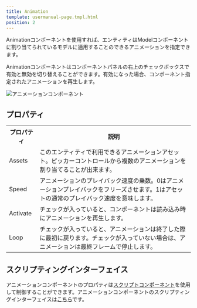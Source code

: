 ```yaml
---
title: Animation
template: usermanual-page.tmpl.html
position: 2
---
```


Animationコンポーネントを使用すれば、エンティティはModelコンポーネントに割り当てられているモデルに適用することのできるアニメーションを指定できます。

Animationコンポーネントはコンポーネントパネルの右上のチェックボックスで有効と無効を切り替えることができます。有効になった場合、コンポーネント指定されたアニメーションを再生します。

![アニメーションコンポーネント][1]

## プロパティ

<table class="table table-striped">
    <col class="property-name"></col>
    <col class="property-description"></col>
    <tr><th>プロパティ</th><th>説明</th></tr>
    <tr><td>Assets</td><td>このエンティティで利用できるアニメーションアセット。ピッカーコントロールから複数のアニメーションを割り当てることが出来ます。</td></tr>
    <tr><td>Speed</td><td>アニメーションのプレイバック速度の乗数。0はアニメーションプレイバックをフリーズさせます。1はアセットの通常のプレイバック速度を意味します。</td></tr>
    <tr><td>Activate</td><td>チェックが入っていると、コンポーネントは読み込み時にアニメーションを再生します。</td></tr>
    <tr><td>Loop</td><td>チェックが入っていると、アニメーションは終了した際に最初に戻ります。チェックが入っていない場合は、アニメーションは最終フレームで停止します。</td></tr>
</table>

## スクリプティングインターフェイス

アニメーションコンポーネントのプロパティは[スクリプトコンポーネント][2]を使用して制御することができます。アニメーションコンポーネントのスクリプティングインターフェイスは[こちら][3]です。

[1]: /images/user-manual/scenes/components/component-animation.png
[2]: /user-manual/packs/components/script
[3]: /engine/api/stable/symbols/pc.AnimationComponent.html

